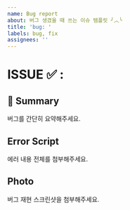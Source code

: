 ```yaml
---
name: Bug report
about: 버그 생겼을 때 쓰는 이슈 템플릿 ╯︿╰
title: 'bug: '
labels: bug, fix
assignees: ''
---
```


# ISSUE ✅ :

## 📖 Summary

버그를 간단히 요약해주세요.

## Error Script

에러 내용 전체를 첨부해주세요.

## Photo

버그 재현 스크린샷을 첨부해주세요.
